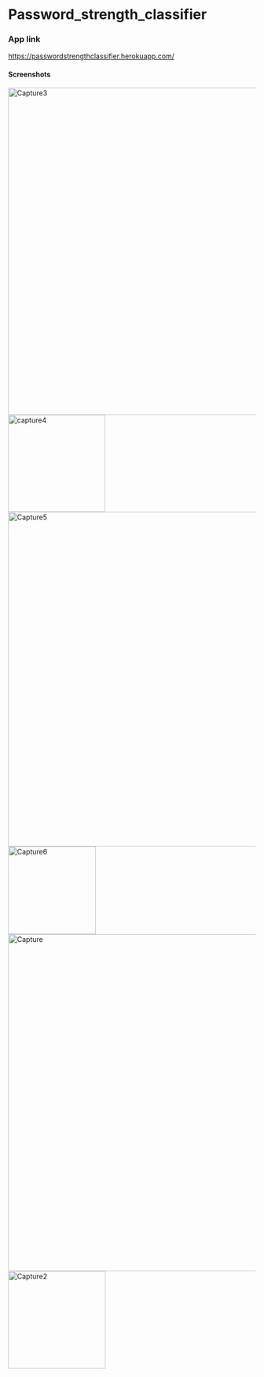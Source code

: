 # Password_strength_classifier
### App link
https://passwordstrengthclassifier.herokuapp.com/

#### Screenshots
<img width="664" alt="Capture3" src="https://user-images.githubusercontent.com/43163370/121728577-1ad24a00-cb0b-11eb-9716-2e0a563b74d3.PNG">
<img width="197" alt="capture4" src="https://user-images.githubusercontent.com/43163370/121728579-1ad24a00-cb0b-11eb-9362-626c5c3b0d28.PNG">
<img width="679" alt="Capture5" src="https://user-images.githubusercontent.com/43163370/121728910-80263b00-cb0b-11eb-9846-3ef20844d714.PNG">
<img width="178" alt="Capture6" src="https://user-images.githubusercontent.com/43163370/121728906-7f8da480-cb0b-11eb-9cae-e8e42d053726.PNG">
<img width="684" alt="Capture" src="https://user-images.githubusercontent.com/43163370/121728581-1b6ae080-cb0b-11eb-8e95-953344544805.PNG">
<img width="198" alt="Capture2" src="https://user-images.githubusercontent.com/43163370/121728574-1a39b380-cb0b-11eb-9d00-e7f84133cd3b.PNG">
